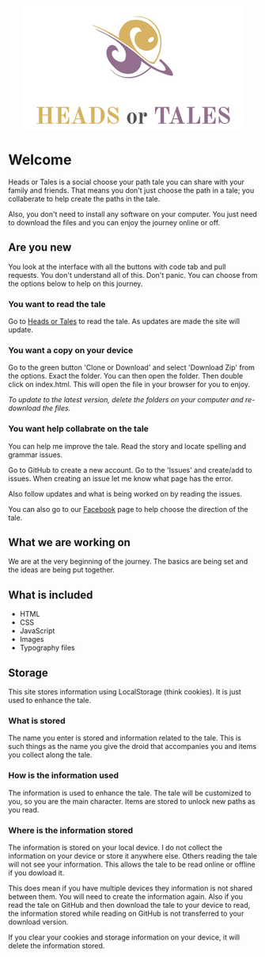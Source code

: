 <div align='center'><a href='https://stoddard-david.github.io/heads-or-tales/'><img src='assets/basic/logoText.jpg' alt='HEADS or TALES' /></a></div>

# Welcome
Heads or Tales is a social choose your path tale you can share with your family and friends. That means you don't just choose the path in a tale; you collaberate to help create the paths in the tale.

Also, you don't need to install any software on your computer. You just need to download the files and you can enjoy the journey online or off.

## Are you new
You look at the interface with all the buttons with code tab and pull requests. You don't understand all of this. Don't panic. You can choose from the options below to help on this journey.

### You want to read the tale
Go to [Heads or Tales](https://stoddard-david.github.io/heads-or-tales/) to read the tale. As updates are made the site will update.

### You want a copy on your device
Go to the green button 'Clone or Download' and select 'Download Zip' from the options. Exact the folder. You can then open the folder. Then double click on index.html. This will open the file in your browser for you to enjoy.

*To update to the latest version, delete the folders on your computer and re-download the files.*

### You want help collabrate on the tale
You can help me improve the tale. Read the story and locate spelling and grammar issues. 

Go to GitHub to create a new account. Go to the 'Issues' and create/add to issues. When creating an issue let me know what page has the error.

Also follow updates and what is being worked on by reading the issues.

You can also go to our [Facebook](https://www.facebook.com/ChooseHeadsOrTales) page to help choose the direction of the tale.

## What we are working on
We are at the very beginning of the journey. The basics are being set and the ideas are being put together.

## What is included
* HTML
* CSS
* JavaScript
* Images
* Typography files

## Storage
This site stores information using LocalStorage (think cookies). It is just used to enhance the tale.

### What is stored
The name you enter is stored and information related to the tale. This is such things as the name you give the droid that accompanies you and items you collect along the tale.

### How is the information used
The information is used to enhance the tale. The tale will be customized to you, so you are the main character. Items are stored to unlock new paths as you read. 

### Where is the information stored
The information is stored on your local device. I do not collect the information on your device or store it anywhere else. Others reading the tale will not see your information. This allows the tale to be read online or offline if you dowload it. 

This does mean if you have multiple devices they information is not shared between them. You will need to create the information again. Also if you read the tale on GitHub and then download the tale to your device to read, the information stored while reading on GitHub is not transferred to your download version.

If you clear your cookies and storage information on your device, it will delete the information stored. 
